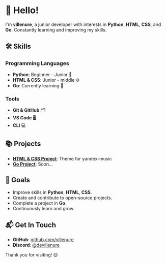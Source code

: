 # 👋 Hello!

I'm **villenure**, a junior developer with interests in **Python**, **HTML**, **CSS**, and **Go**. Constantly learning and improving my skills.

## 🛠️ Skills

### Programming Languages
- **Python**: Beginner - Junior 🐍
- **HTML & CSS**: Junior - middle 🌐
- **Go**: Currently learning 🚀

### Tools
- **Git & GitHub** 🗂️
- **VS Code** 🖥️
- **CLI** 💻

## 📚 Projects
- **[HTML & CSS Project](https://github.com/villenure/YandexMusic---theme)**: Theme for yandex-music
- **[Go Project](#)**: Soon...

## 🎯 Goals
- Improve skills in **Python**, **HTML**, **CSS**.
- Create and contribute to open-source projects.
- Complete a project in **Go**.
- Continuously learn and grow.

## 📬 Get In Touch
- **GitHub**: [github.com/villenure](https://github.com/villenure)
- **Discord**: [@devillenure](https://discord.com)

Thank you for visiting! 😊
